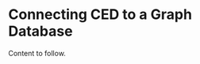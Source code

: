 # Connecting CED to a Graph Database

Content to follow.

<!--

TODO excluded from index for now.

This page builds on the concepts introduced in ['Event Data as a Graph Structure'](/data/graph).


## Example code

The example code, which you can find TODO is written in Python and interacts with Neo4J. You will need to install Neo4J and make sure Python is available on your system. The script will connect to the Event Data Query API and ingest all the Events that occurred in a given date range, including start and end date. You should start with one day for your first experiments.

There are two modes, 'simple' and 'full'. Simple takes Model 1. 'Full' represents every possible relationship in the graph database. In both cases it includes a core set of properties on each node.

Set the `NEO4J_USERNAME`, `NEO4J_PASSWORD` and `NEO4J_URL` environment variables.

To ingest a date range worth of data, e.g. between the first of March and and the first of April, run:

TODO

    NEO4J_USERNAME=neo4j NEO4J_PASSWORD=neo4j NEO4J_URL=localhost:1234 python ingest.py 2017-03-01 2017-04-01

When the script has started running you will begin to see data in the database.

### Example Neo4J Queries

Here are some queries to get you going. They all include LIMIT clauses, because the queries might otherwise return an overwhelming amount of data.

For `simple` mode:

1. Find some tweets.
2. Find some DOIs.
3. Find some DOIs that are mentioned by one or more tweets.
4. Find some tweets that mention two DOIs.
5. Find some DOIs that are mentioned both by a tweet and by a reddit comment.

For `full` mode:

1. Find the landing page for this DOI.
2. Find the Agent that asserted that this landing page is for this DOI.
3. Find all Events that are connected to this DOI, but via its landing page URL.
4. Find all Tweets that are connected to this DOI, but via its DOI.

-->
